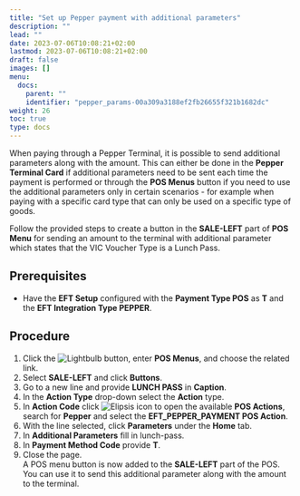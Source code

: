```yaml
---
title: "Set up Pepper payment with additional parameters"
description: ""
lead: ""
date: 2023-07-06T10:08:21+02:00
lastmod: 2023-07-06T10:08:21+02:00
draft: false
images: []
menu:
  docs:
    parent: ""
    identifier: "pepper_params-00a309a3188ef2fb26655f321b1682dc"
weight: 26
toc: true
type: docs
---
```


When paying through a Pepper Terminal, it is possible to send additional parameters along with the amount. This can either be done in the **Pepper Terminal Card** if additional parameters need to be sent each time the payment is performed or through the **POS Menus** button if you need to use the additional parameters only in certain scenarios - for example when paying with a specific card type that can only be used on a specific type of goods.

Follow the provided steps to create a button in the **SALE-LEFT** part of **POS Menu** for sending an amount to the terminal with additional parameter which states that the VIC Voucher Type is a Lunch Pass.

## Prerequisites

- Have the **EFT Setup** configured with the **Payment Type POS** as **T** and the **EFT Integration Type PEPPER**. 


## Procedure

1.	Click the ![Lightbulb](Lightbulb_icon.PNG) button, enter **POS Menus**, and choose the related link.         	
2.	Select **SALE-LEFT** and click **Buttons**.
3.	Go to a new line and provide **LUNCH PASS** in **Caption**.
4.	In the **Action Type** drop-down select the **Action** type.
5.	In **Action Code** click ![Elipsis icon](elipsis_icon.png) to open the available **POS Actions**, search for **Pepper** and select the **EFT_PEPPER_PAYMENT POS Action**.
6.	With the line selected, click **Parameters** under the **Home** tab.
7.	In **Additional Parameters** fill in <VicVoucherTypeValue>lunch-pass</VicVoucherTypeValue>.
8.	In **Payment Method Code** provide **T**.
9.	Close the page.      
    A POS menu button is now added to the **SALE-LEFT** part of the POS. You can use it to send this additional parameter along with the amount to the terminal.